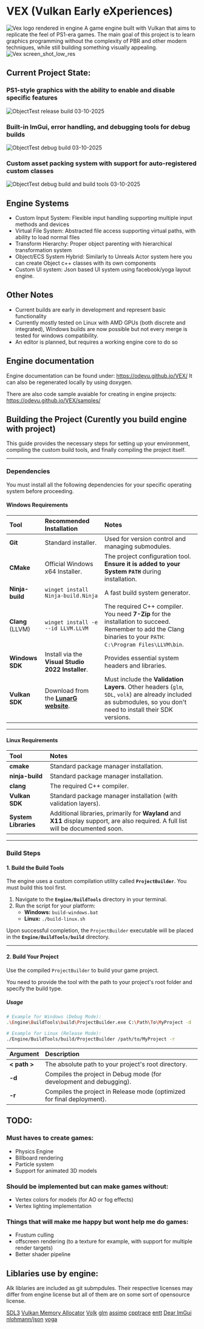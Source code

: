 #  VEX (Vulkan Early eXperiences)
![Vex logo rendered in engine](/RepoStuff/RenderedLogo.png)
A game engine built with Vulkan that aims to replicate the feel of PS1-era games. The main goal of this project is to learn graphics programming without the complexity of PBR and other modern techniques, while still building something visually appealing.
![Vex screen_shot_low_res](/RepoStuff/VEX_SS_LOWRES.png)

## Current Project State:
### PS1-style graphics with the ability to enable and disable specific features
![ObjectTest release build 03-10-2025](/RepoStuff/VEX_Release.gif)

### Built-in ImGui, error handling, and debugging tools for debug builds
![ObjectTest debug build 03-10-2025](/RepoStuff/VEX_Debug.gif)

### Custom asset packing system with support for auto-registered custom classes
![ObjectTest debug build and build tools 03-10-2025](/RepoStuff/VEX_features.gif)

## Engine Systems
- Custom Input System: Flexible input handling supporting multiple input methods and devices
- Virtual File System: Abstracted file access supporting virtual paths, with ability to load normal files
- Transform Hierarchy: Proper object parenting with hierarchical transformation system
- Object/ECS System Hybrid: Similarly to Unreals Actor system here you can create Object c++ classes with its own components
- Custom UI system: Json based UI system using facebook/yoga layout engine.

## Other Notes
- Current builds are early in development and represent basic functionality
- Currently mostly tested on Linux with AMD GPUs (both discrete and integrated), Windows builds are now possible but not every merge is tested for windows compatibility.
- An editor is planned, but requires a working engine core to do so

## Engine documentation
Engine documentation can be found under: https://odevu.github.io/VEX/
It can also be regenerated locally by using doxygen.

There are also code sample avaiable for creating in engine projects: https://odevu.github.io/VEX/samples/

## Building the Project (Curently you build engine with project)
This guide provides the necessary steps for setting up your environment, compiling the custom build tools, and finally compiling the project itself.

---

### Dependencies
You must install all the following dependencies for your specific operating system before proceeding.

#### Windows Requirements
| Tool | Recommended Installation | Notes |
| :--- | :--- | :--- |
| **Git** | Standard installer. | Used for version control and managing submodules. |
| **CMake** | Official Windows x64 Installer. | The project configuration tool. **Ensure it is added to your System `PATH`** during installation. |
| **Ninja-build** | `winget install Ninja-build.Ninja` | A fast build system generator. |
| **Clang** (LLVM) | `winget install -e --id LLVM.LLVM` | The required C++ compiler. You need **7-Zip** for the installation to succeed. Remember to add the Clang binaries to your `PATH`: `C:\Program Files\LLVM\bin`. |
| **Windows SDK** | Install via the **Visual Studio 2022 Installer**. | Provides essential system headers and libraries. |
| **Vulkan SDK** | Download from the **[LunarG website](https://www.lunarg.com/vulkan-sdk/)**. | Must include the **Validation Layers**. Other headers (`glm`, `SDL`, `volk`) are already included as submodules, so you don't need to install their SDK versions. |

---

#### Linux Requirements
| Tool | Notes |
| :--- | :--- |
| **cmake** | Standard package manager installation. |
| **ninja-build** | Standard package manager installation. |
| **clang** | The required C++ compiler. |
| **Vulkan SDK** | Standard package manager installation (with validation layers). |
| **System Libraries** | Additional libraries, primarily for **Wayland** and **X11** display support, are also required. A full list will be documented soon. |

---

### Build Steps

#### 1. Build the Build Tools
The engine uses a custom compilation utility called **`ProjectBuilder`**. You must build this tool first.

1.  Navigate to the **`Engine/BuildTools`** directory in your terminal.
2.  Run the script for your platform:
    * **Windows:** `build-windows.bat`
    * **Linux:** `./build-linux.sh`

Upon successful completion, the `ProjectBuilder` executable will be placed in the **`Engine/BuildTools/build`** directory.

---

#### 2. Build Your Project
Use the compiled `ProjectBuilder` to build your game project.

You need to provide the tool with the path to your project's root folder and specify the build type.

##### Usage
```bash
# Example for Windows (Debug Mode):
.\Engine\BuildTools\build\ProjectBuilder.exe C:\Path\To\MyProject -d

# Example for Linux (Release Mode):
./Engine/BuildTools/build/ProjectBuilder /path/to/MyProject -r
```

| Argument | Description |
| :--- | :--- |
| **< path >** | The absolute path to your project's root directory. |
| **-d** | Compiles the project in Debug mode (for development and debugging). |
| **-r** | Compiles the project in Release mode (optimized for final deployment). |

## TODO:
### Must haves to create games:
- Physics Engine
- Billboard rendering
- Particle system
- Support for animated 3D models
### Should be implemented but can make games without:
- Vertex colors for models (for AO or fog effects)
- Vertex lighting implementation
### Things that will make me happy but wont help me do games:
- Frustum culling
- offscreen rendering (to a texture for example, with support for multiple render targets)
- Better shader pipeline

## Liblaries use by engine:
Alk liblaries are included as git submpdules. Their respective licenses may differ from engine license but all of them are on some sort of opensource license.

[SDL3](https://github.com/libsdl-org/SDL/)
[Vulkan Memory Allocator](https://github.com/GPUOpen-LibrariesAndSDKs/VulkanMemoryAllocator/)
[Volk](https://github.com/zeux/volk/)
[glm](https://github.com/g-truc/glm/)
[assimp](https://github.com/assimp/assimp)
[cpptrace](https://github.com/jeremy-rifkin/cpptrace)
[entt](https://github.com/skypjack/entt)
[Dear ImGui](https://github.com/ocornut/imgui)
[nlohmann/json](https://github.com/nlohmann/json/)
[yoga](https://github.com/facebook/yoga)
